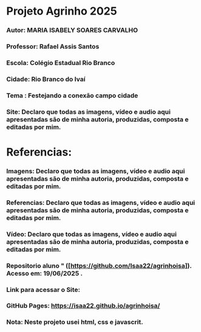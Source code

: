 # Projeto Agrinho 2025
### Autor: MARIA ISABELY SOARES CARVALHO
### Professor: Rafael Assis Santos
### Escola: Colégio Estadual Rio Branco
### Cidade: Rio Branco do Ivaí
### Tema : Festejando a conexão campo cidade
### Site: Declaro que todas as imagens, vídeo e audio aqui apresentadas são de minha autoria, produzidas, composta e editadas por mim.
# Referencias:
### Imagens: Declaro que todas as imagens, vídeo e audio aqui apresentadas são de minha autoria, produzidas, composta e editadas por mim.
### Referencias: Declaro que todas as imagens, vídeo e audio aqui apresentadas são de minha autoria, produzidas, composta e editadas por mim.
### Vídeo: Declaro que todas as imagens, vídeo e audio aqui apresentadas são de minha autoria, produzidas, composta e editadas por mim.

### Repositorio aluno " ([https://github.com/Isaa22/agrinhoisa]). Acesso em: 19/06/2025 .
### Link para acessar o Site:
### GitHub Pages: https://isaa22.github.io/agrinhoisa/
### Nota: Neste projeto usei html, css e javascrit.
